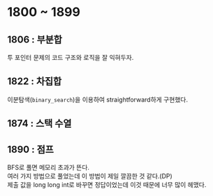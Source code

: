 # 1800 ~ 1899


## 1806 : 부분합
투 포인터 문제의 코드 구조와 로직을 잘 익혀두자.

## 1822 : 차집합
이분탐색(`binary_search`)을 이용하여 straightforward하게 구현했다.

## 1874 : 스택 수열

## 1890 : 점프
BFS로 풀면 메모리 초과가 뜬다.  
여러 가지 방법으로 풀었는데 이 방법이 제일 깔끔한 것 같다.(DP)  
제출 값을 long long int로 바꾸면 정답이었는데 이것 때문에 너무 많이 헤맸다.
